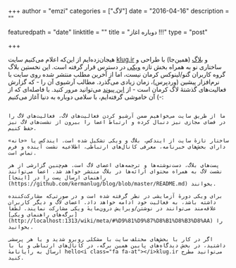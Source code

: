 +++
author = "emzi"
categories = ["لاگ"]
date = "2016-04-16"
description = ""

featuredpath = "date"
linktitle = ""
title = "دوباره اغاز !!!"
type = "post"

+++

هیجان‌زده‌ایم از این‌که اعلام می‌کنیم سایت [klug.ir](http://klug.ir) و [بلاگ](http://klug.ir/blog) (همین‌جا) با طراحی و ساختاری نو به همراه بخش تازه [ویکی](http://klug.ir/wiki) در دسترس قرار گرفته است. این نخستین بلاگ گروه کاربران گنو/لینوکس کرمان نیست، اما از آخرین مطلب منتشر شده روی سایت با نرم‌افزار پیشین (وردپرس)، زمان زیادی می‌گذرد. مطالب آرشیوی آن را - که گزارش فعالیت‌های گذشتهٔ لاگ کرمان است - از <a href="http://web.archive.org/web/20140118203056/http://www.klug.ir">این پیوند</a> می‌توانید مرور کنید. با فاصله‌ای که از آن خاموشی گرفته‌ایم، با سلامی دوباره به دنیا آغاز می‌کنیم (-:



<!--more-->
```

ما از طریق سایت می‌خواهیم ضمن آرشیو کردن فعالیت‌های لاگ، فعالیت‌های لاگ را در فضای مجازی نیز دنبال کرده و ارتباط اعضا را بیرون از نشست‌های لاگ نیز حفظ کنیم.

ساختار تازهٔ سایت از ایندکس، بلاگ و ویکی تشکیل شده است. ایندکس یا «خانه» دارای بخش‌های خبرنامه، معرفی کانال‌های ارتباطی، اطلاعیه نشست آینده و فرم تماس است.

پست‌های بلاگ، دست‌نوشته‌ها و ترجمه‌های اعضای لاگ است. هم‌چنین گزارشی از هر نشست لاگ به همراه محتوای ارائه‌ها در بلاگ منتشر خواهد شد. اعضا می‌توانند راهنمای ارسال پست را در [اینجا](https://github.com/kermanlug/blog/blob/master/README.md) بخوانند.

برای ویکی دورهٔ آزمایشی در نظر گرفته شده است و در صورتی‌که مشارکت‌کننده داشته باشد، به فعالیت خود ادامه خواهد داد. اعضای لاگ و دیگر کاربران علاقه‌مند می‌توانند در نوشتن/ویرایش درون‌مایهٔ ویکی مشارکت نمایند. لطفا [برگه‌های راهنمای ویکی](http://localhost:1313/wiki/meta/#%D9%81%D9%87%D8%B1%D8%B3%D8%AA) را بخوانید.

اگر در کار با بخش‌های مختلف سایت با مشکلی روبرو شدید و یا هر پرسشی داشتید، در بخش دیدگاه‌های پایین همین برگه، در کانال‌های ارتباطی و یا با ارسال به رایانامهٔ hello<i class="fa fa-at"></i>klug.ir می‌توانید مطرح کنید.